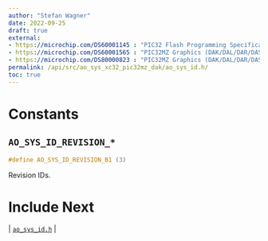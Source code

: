 ```yaml
---
author: "Stefan Wagner"
date: 2022-09-25
draft: true
external:
- https://microchip.com/DS60001145 : "PIC32 Flash Programming Specification"
- https://microchip.com/DS60001565 : "PIC32MZ Graphics (DAK/DAL/DAR/DAS) Family Data sheet"
- https://microchip.com/DS80000823 : "PIC32MZ Graphics (DAK/DAL/DAR/DAS) Family Errata"
permalink: /api/src/ao_sys_xc32_pic32mz_dak/ao_sys_id.h/
toc: true
---
```


# Constants

## `AO_SYS_ID_REVISION_*`

```c
#define AO_SYS_ID_REVISION_B1 (3)
```

Revision IDs.

# Include Next

| [`ao_sys_id.h`](../ao_sys_xc32_pic32/ao_sys_id.h.md) |
